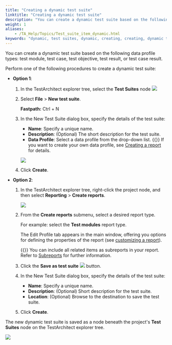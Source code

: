 ```yaml
--- 
title: "Creating a dynamic test suite"
linktitle: "Creating a dynamic test suite"
description: "You can create a dynamic test suite based on the following data profile types: test module, test case, test objective, test result, or test case result."
weight: 1
aliases: 
    - /TA_Help/Topics/Test_suite_item_dynamic.html
keywords: "dynamic, test suites, dynamic, creating, creating, dynamic test suites"
---
```


You can create a dynamic test suite based on the following data profile types: test module, test case, test objective, test result, or test case result.

Perform one of the following procedures to create a dynamic test suite:

-   **Option 1**:

    1.  In the TestArchitect explorer tree, select the **Test Suites** node ![](/images/TA_Help/Images/test_suite_item_add_icon.png)

    2.  Select **File** \> **New test suite**.

        **Fastpath:** Ctrl + N

    3.  In the New Test Suite dialog box, specify the details of the test suite:

        -   **Name**: Specify a unique name.
        -   **Description**: \(Optional\) The short description for the test suite.
        -   **Data Profile**: Select a data profile from the drop-down list.
        {{<tip>}} If you want to create your own data profile, see [Creating a report](/user-guide/reporting-and-dashboard/reporting/creating-reports) for details.

        ![](/images/TA_Help/Images/create_dynamic_test_suite.png)

    4.  Click **Create**.

-   **Option 2**:

    1.  In the TestArchitect explorer tree, right-click the project node, and then select **Reporting** \> **Create reports**.

        ![](/images/TA_Help/Images/Project_reporting.png)

    2.  From the **Create reports** submenu, select a desired report type.

        For example: select the **Test modules** report type.

        The Edit Profile tab appears in the main window, offering you options for defining the properties of the report \(see [customizing a report](/user-guide/reporting-and-dashboard/reporting/customizing-reports)\).

        {{<tip>}} You can include all related items as subreports in your report. Refer to [Subreports](/user-guide/reporting-and-dashboard/reporting/customizing-reports#section_uvw_3jp_cl) for further information.

    3.  Click the **Save as test suite** ![](/images/TA_Help/Images/test_suite_item_add_icon.png) button.

    4.  In the New Test Suite dialog box, specify the details of the test suite:

        -   **Name**: Specify a unique name.
        -   **Description**: \(Optional\) Short description for the test suite.
        -   **Location**: \(Optional\) Browse to the destination to save the test suite.
    5.  Click **Create**.


The new dynamic test suite is saved as a node beneath the project's **Test Suites** node on the TestArchitect explorer tree.

![](/images/TA_Help/Images/create_dynamic_test_suite_node.png)




